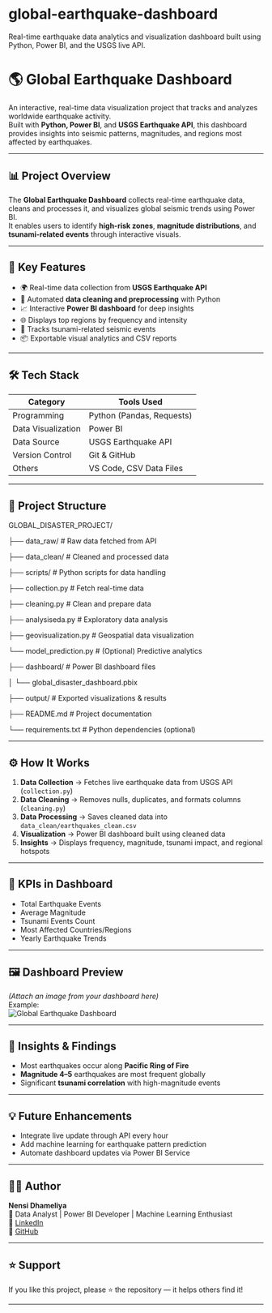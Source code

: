 # global-earthquake-dashboard
Real-time earthquake data analytics and visualization dashboard built using Python, Power BI, and the USGS live API.
# 🌎 Global Earthquake Dashboard

An interactive, real-time data visualization project that tracks and analyzes worldwide earthquake activity.  
Built with **Python, Power BI**, and **USGS Earthquake API**, this dashboard provides insights into seismic patterns, magnitudes, and regions most affected by earthquakes.

---

## 📊 Project Overview

The **Global Earthquake Dashboard** collects real-time earthquake data, cleans and processes it, and visualizes global seismic trends using Power BI.  
It enables users to identify **high-risk zones**, **magnitude distributions**, and **tsunami-related events** through interactive visuals.

---

## 🚀 Key Features

- 🌍 Real-time data collection from **USGS Earthquake API**  
- 🧹 Automated **data cleaning and preprocessing** with Python  
- 📈 Interactive **Power BI dashboard** for deep insights  
- 🌐 Displays top regions by frequency and intensity  
- 🌊 Tracks tsunami-related seismic events  
- 📦 Exportable visual analytics and CSV reports  

---

## 🛠️ Tech Stack

| Category | Tools Used |
|-----------|-------------|
| Programming | Python (Pandas, Requests) |
| Data Visualization | Power BI |
| Data Source | USGS Earthquake API |
| Version Control | Git & GitHub |
| Others | VS Code, CSV Data Files |

---

## 📂 Project Structure
GLOBAL_DISASTER_PROJECT/

├── data_raw/ # Raw data fetched from API

├── data_clean/ # Cleaned and processed data

├── scripts/ # Python scripts for data handling

  ├── collection.py # Fetch real-time data
  
  ├── cleaning.py # Clean and prepare data
  
  ├── analysiseda.py # Exploratory data analysis
  
  ├── geovisualization.py # Geospatial data visualization
  
  └── model_prediction.py # (Optional) Predictive analytics
  
├── dashboard/ # Power BI dashboard files

│ └── global_disaster_dashboard.pbix

├── output/ # Exported visualizations & results

├── README.md # Project documentation

└── requirements.txt # Python dependencies (optional)

---

## ⚙️ How It Works

1. **Data Collection** → Fetches live earthquake data from USGS API (`collection.py`)  
2. **Data Cleaning** → Removes nulls, duplicates, and formats columns (`cleaning.py`)  
3. **Data Processing** → Saves cleaned data into `data_clean/earthquakes_clean.csv`  
4. **Visualization** → Power BI dashboard built using cleaned data  
5. **Insights** → Displays frequency, magnitude, tsunami impact, and regional hotspots  

---

## 🧮 KPIs in Dashboard

- Total Earthquake Events  
- Average Magnitude  
- Tsunami Events Count  
- Most Affected Countries/Regions  
- Yearly Earthquake Trends  

---

## 🖼️ Dashboard Preview

*(Attach an image from your dashboard here)*  
Example:  
![Global Earthquake Dashboard](dashboard_preview.png)

---

## 🧠 Insights & Findings

- Most earthquakes occur along **Pacific Ring of Fire**  
- **Magnitude 4–5** earthquakes are most frequent globally  
- Significant **tsunami correlation** with high-magnitude events  

---

## 💡 Future Enhancements

- Integrate live update through API every hour  
- Add machine learning for earthquake pattern prediction  
- Automate dashboard updates via Power BI Service  

---

## 👩‍💻 Author

**Nensi Dhameliya**  
📍 Data Analyst | Power BI Developer | Machine Learning Enthusiast  
🔗 [LinkedIn](https://www.linkedin.com/in/nensi-dhameliya/)  
🔗 [GitHub](https://github.com/Nensi123-nen)

---

## ⭐ Support

If you like this project, please ⭐ the repository — it helps others find it!

---


